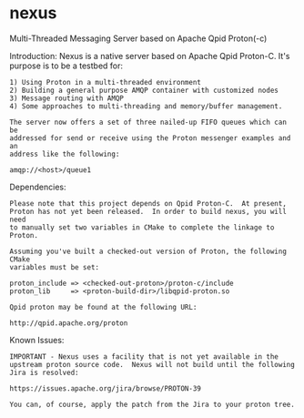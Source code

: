 nexus
=====

Multi-Threaded Messaging Server based on Apache Qpid Proton(-c)


Introduction:
    Nexus is a native server based on Apache Qpid Proton-C.  It's purpose is
    to be a testbed for:

    1) Using Proton in a multi-threaded environment
    2) Building a general purpose AMQP container with customized nodes
    3) Message routing with AMQP
    4) Some approaches to multi-threading and memory/buffer management.

    The server now offers a set of three nailed-up FIFO queues which can be
    addressed for send or receive using the Proton messenger examples and an
    address like the following:

    amqp://<host>/queue1


Dependencies:

    Please note that this project depends on Qpid Proton-C.  At present,
    Proton has not yet been released.  In order to build nexus, you will need
    to manually set two variables in CMake to complete the linkage to Proton.

    Assuming you've built a checked-out version of Proton, the following CMake
    variables must be set:

    proton_include => <checked-out-proton>/proton-c/include
    proton_lib     => <proton-build-dir>/libqpid-proton.so

    Qpid proton may be found at the following URL:

    http://qpid.apache.org/proton


Known Issues:

    IMPORTANT - Nexus uses a facility that is not yet available in the
    upstream proton source code.  Nexus will not build until the following
    Jira is resolved:

    https://issues.apache.org/jira/browse/PROTON-39

    You can, of course, apply the patch from the Jira to your proton tree.

